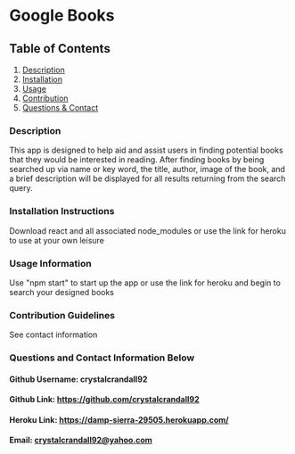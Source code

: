 # Google Books

## Table of Contents
1. [Description](#description)
2. [Installation](#installation-instructions)
3. [Usage](#usage-information)
4. [Contribution](#contribution-guidelines)
5. [Questions & Contact](#questions-and-contact-information-below)
### Description
This app is designed to help aid and assist users in finding potential books that they would be interested in reading. After finding books by being searched up via name or key word, the title, author, image of the book, and a brief description will be displayed for all results returning from the search query. 

### Installation Instructions
Download react and all associated node_modules or use the link for heroku to use at your own leisure

### Usage Information
Use "npm start" to start up the app or use the link for heroku and begin to search your designed books

### Contribution Guidelines
See contact information

### Questions and Contact Information Below
#### Github Username: crystalcrandall92
#### Github Link: https://github.com/crystalcrandall92
#### Heroku Link: https://damp-sierra-29505.herokuapp.com/
#### Email: crystalcrandall92@yahoo.com



